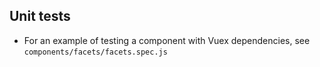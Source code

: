 ## Unit tests

- For an example of testing a component with Vuex dependencies, see `components/facets/facets.spec.js`

